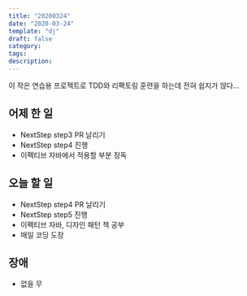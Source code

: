 ```yaml
---
title: "20200324"
date: "2020-03-24"
template: "dj"
draft: false
category:
tags:
description:
---
```


이 작은 연습용 프로젝트로 TDD와 리팩토링 훈련을 하는데
전혀 쉽지가 않다...

## 어제 한 일

* NextStep step3 PR 날리기
* NextStep step4 진행
* 이펙티브 자바에서 적용할 부분 정독

## 오늘 할 일

* NextStep step4 PR 날리기
* NextStep step5 진행
* 이펙티브 자바, 디자인 패턴 책 공부
* 매일 코딩 도장

## 장애

* 없을 무
